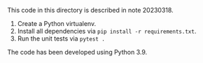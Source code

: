 This code in this directory is described in note 20230318.

1. Create a Python virtualenv.
2. Install all dependencies via `pip install -r requirements.txt`.
3. Run the unit tests via `pytest .`

The code has been developed using Python 3.9.
